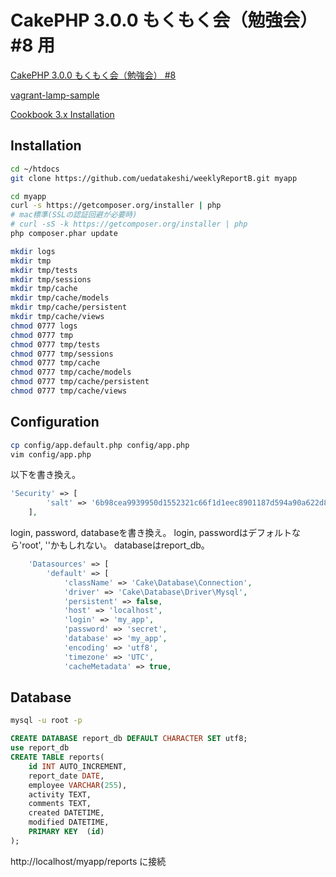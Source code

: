 # CakePHP 3.0.0 もくもく会（勉強会） #8 用

[CakePHP 3.0.0 もくもく会（勉強会） #8](http://coedo-cakephp.doorkeeper.jp/events/15904?utm_campaign=event_15904&utm_medium=email&utm_source=ticket) 

[vagrant-lamp-sample](https://github.com/monsat/vagrant-lamp-sample/tree/cakephp3)

[Cookbook 3.x Installation](http://book.cakephp.org/3.0/en/installation.html)

## Installation

```bash
cd ~/htdocs
git clone https://github.com/uedatakeshi/weeklyReportB.git myapp
```

```bash
cd myapp
curl -s https://getcomposer.org/installer | php
# mac標準(SSLの認証回避が必要時) 
# curl -sS -k https://getcomposer.org/installer | php
php composer.phar update
```

```bash
mkdir logs
mkdir tmp
mkdir tmp/tests
mkdir tmp/sessions
mkdir tmp/cache
mkdir tmp/cache/models
mkdir tmp/cache/persistent
mkdir tmp/cache/views
chmod 0777 logs
chmod 0777 tmp
chmod 0777 tmp/tests
chmod 0777 tmp/sessions
chmod 0777 tmp/cache
chmod 0777 tmp/cache/models
chmod 0777 tmp/cache/persistent
chmod 0777 tmp/cache/views
```

## Configuration

```bash
cp config/app.default.php config/app.php
vim config/app.php
```

以下を書き換え。

```php
'Security' => [
		'salt' => '6b98cea9939950d1552321c66f1d1eec8901187d594a90a622d8976f37e35a9d',
	],
```

login, password, databaseを書き換え。
login, passwordはデフォルトなら'root', ''かもしれない。 
databaseはreport_db。

```php
	'Datasources' => [
		'default' => [
			'className' => 'Cake\Database\Connection',
			'driver' => 'Cake\Database\Driver\Mysql',
			'persistent' => false,
			'host' => 'localhost',
			'login' => 'my_app',
			'password' => 'secret',
			'database' => 'my_app',
			'encoding' => 'utf8',
			'timezone' => 'UTC',
			'cacheMetadata' => true,
```


## Database

```bash
mysql -u root -p
```

```sql
CREATE DATABASE report_db DEFAULT CHARACTER SET utf8;
use report_db
CREATE TABLE reports(
	id INT AUTO_INCREMENT,
    report_date DATE,
	employee VARCHAR(255),
    activity TEXT,
    comments TEXT,
	created DATETIME,
	modified DATETIME,
	PRIMARY KEY  (id)
);

```


http://localhost/myapp/reports に接続


    

